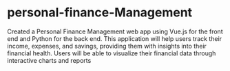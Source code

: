 # personal-finance-Management
Created a Personal Finance Management web app using Vue.js for the front end and Python for the back end. This application will help users track their income, expenses, and savings, providing them with insights into their financial health. Users will be able to visualize their financial data through interactive charts and reports
